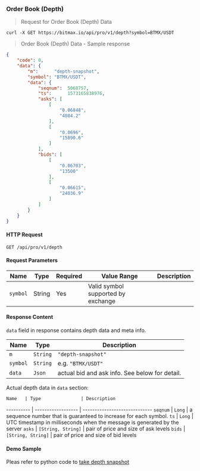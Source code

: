 ### Order Book (Depth)

> Request for Order Book (Depth) Data

```
curl -X GET https://bitmax.io/api/pro/v1/depth?symbol=BTMX/USDT
```

> Order Book (Depth) Data - Sample response 

```json
{
    "code": 0,
    "data": {
        "m":      "depth-snapshot",
        "symbol": "BTMX/USDT",
        "data": {
            "seqnum":  5068757,
            "ts":      1573165838976,
            "asks": [
                [
                    "0.06848",
                    "4084.2"
                ],
                [
                    "0.0696",
                    "15890.6"
                ]
            ],
            "bids": [
                [
                    "0.06703",
                    "13500"
                ],
                [
                    "0.06615",
                    "24036.9"
                ]
            ]
        }
    }
}
```

#### HTTP Request

`GET /api/pro/v1/depth`

#### Request Parameters

   Name    | Type    | Required | Value Range                         | Description
---------- | ------- | -------- | ----------------------------------- |---------------
 `symbol`  | String  | Yes      |  Valid symbol supported by exchange | 

#### Response Content

`data` field in response contains depth data and meta info.

   Name    | Type               | Description 
---------- | ------------------ | -----------------------------
 `m`       | `String`           | `"depth-snapshot"`
 `symbol`  | `String`           | e.g. `"BTMX/USDT"`
 `data`    | `Json`             | actual bid and ask info. See below for detail.

Actual depth data in `data` section:

    Name   | Type               | Description 
---------- | ------------------ | -----------------------------
 `seqnum`  | `Long`             | a sequence number that is guaranteed to increase for each symbol. 
 `ts`      | `Long`             | UTC timestamp in milliseconds when the message is generated by the server
 `asks`    | `[String, String]` | pair of price and size of ask levels
 `bids`    | `[String, String]` | pair of price and size of bid levels

#### Demo Sample

Pleas refer to python code to [take depth snapshot](https://github.com/bitmax-exchange/bitmax-pro-api-demo/blob/master/python/query_pub_depth.py)
